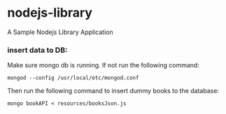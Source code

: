 # nodejs-library
A Sample Nodejs Library Application


### insert data to DB:

Make sure mongo db is running. If not run the following command:

`mongod --config /usr/local/etc/mongod.conf`

Then run the following command to insert dummy books to the database:

`mongo bookAPI < resources/booksJson.js`